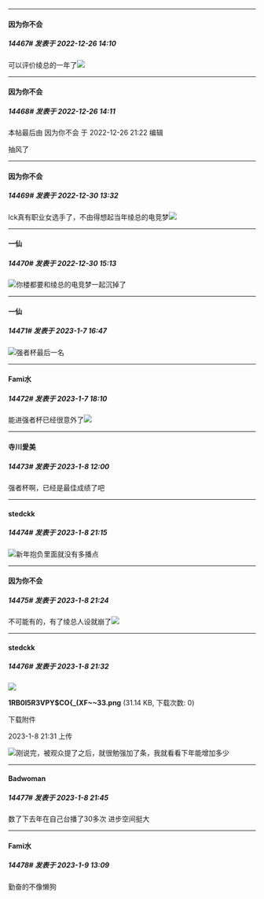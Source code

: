 

*****

####  因为你不会  
##### 14467#       发表于 2022-12-26 14:10

可以评价绫总的一年了<img src="https://static.saraba1st.com/image/smiley/face2017/067.png" referrerpolicy="no-referrer">

*****

####  因为你不会  
##### 14468#       发表于 2022-12-26 14:11

 本帖最后由 因为你不会 于 2022-12-26 21:22 编辑 

抽风了

*****

####  因为你不会  
##### 14469#       发表于 2022-12-30 13:32

lck真有职业女选手了，不由得想起当年绫总的电竞梦<img src="https://static.saraba1st.com/image/smiley/face2017/067.png" referrerpolicy="no-referrer">



*****

####  一仙  
##### 14470#       发表于 2022-12-30 15:13

<img src="https://static.saraba1st.com/image/smiley/face2017/067.png" referrerpolicy="no-referrer">你楼都要和绫总的电竞梦一起沉掉了

*****

####  一仙  
##### 14471#       发表于 2023-1-7 16:47

<img src="https://static.saraba1st.com/image/smiley/face2017/033.png" referrerpolicy="no-referrer">强者杯最后一名



*****

####  Fami水  
##### 14472#       发表于 2023-1-7 18:10

能进强者杯已经很意外了<img src="https://static.saraba1st.com/image/smiley/face2017/045.png" referrerpolicy="no-referrer">



*****

####  寺川愛美  
##### 14473#       发表于 2023-1-8 12:00

强者杯啊，已经是最佳成绩了吧



*****

####  stedckk  
##### 14474#       发表于 2023-1-8 21:15

<img src="https://static.saraba1st.com/image/smiley/face2017/067.png" referrerpolicy="no-referrer">新年抱负里面就没有多播点



*****

####  因为你不会  
##### 14475#       发表于 2023-1-8 21:24

不可能有的，有了绫总人设就崩了<img src="https://static.saraba1st.com/image/smiley/face2017/067.png" referrerpolicy="no-referrer">



*****

####  stedckk  
##### 14476#       发表于 2023-1-8 21:32

<img src="https://img.saraba1st.com/forum/202301/08/213103eeikh49h1cok6kw9.png" referrerpolicy="no-referrer">

<strong>1RB0I5R3VPY$CO{_(XF~~33.png</strong> (31.14 KB, 下载次数: 0)

下载附件

2023-1-8 21:31 上传

<img src="https://static.saraba1st.com/image/smiley/face2017/067.png" referrerpolicy="no-referrer">刚说完，被观众提了之后，就很勉强加了条，我就看看下年能增加多少



*****

####  Badwoman  
##### 14477#       发表于 2023-1-8 21:45

数了下去年在自己台播了30多次 进步空间挺大



*****

####  Fami水  
##### 14478#       发表于 2023-1-9 13:09

勤奋的不像懒狗

